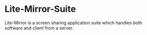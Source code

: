 # Lite-Mirror-Suite
Lite-Mirror is a screen sharing application suite which handles both software and client from a server.
